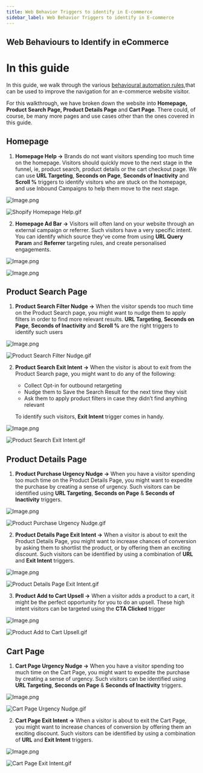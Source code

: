 ```yaml
---
title: Web Behavior Triggers to identify in E-commerce
sidebar_label: Web Behavior Triggers to identify in E-commerce
---
```


## Web Behaviours to Identify in eCommerce

# In this guide

In this guide, we walk through the various [behavioural automation rules](https://docs.yellow.ai/docs/platform_concepts/engagement/inbound/webBehaviourTriggers/webBehaviorTriggerType),that can be used to improve the navigation for an e-commerce website visitor.

For this walkthrough, we have broken down the website into **Homepage, Product Search Page, Product Details Page** and **Cart Page**. There could, of course, be many more pages and use cases other than the ones covered in this guide.

## Homepage

1. **Homepage Help →** Brands do not want visitors spending too much time on the homepage. Visitors should quickly move to the next stage in the funnel, ie, product search, product details or the cart checkout page. We can use **URL Targeting**, **Seconds on Page**, **Seconds of Inactivity** and **Scroll %** triggers to identify visitors who are stuck on the homepage, and use Inbound Campaigns to help them move to the next stage.

![Image.png](https://cdn.yellowmessenger.com/nUe4p56DkEpC1628175899461.png)

![Shopify Homepage Help.gif](https://cdn.yellowmessenger.com/Gbz77mhH5QLl1628180208877.gif)

2. **Homepage Ad Bar →** Visitors will often land on your website through an external campaign or referrer. Such visitors have a very specific intent. You can identify which source they've come from using **URL Query Param** and **Referrer** targeting rules, and create personalised engagements.

![Image.png](https://cdn.yellowmessenger.com/TOhLLTnkAh9j1628176246228.png)

![Image.png](https://cdn.yellowmessenger.com/5EqowOFREACk1628176355440.png)

## Product Search Page

1. **Product Search Filter Nudge →** When the visitor spends too much time on the Product Search page, you might want to nudge them to apply filters in order to find more relevant results. **URL Targeting**, **Seconds on Page**, **Seconds of Inactivity** and **Scroll %** are the right triggers to identify such users

![Image.png](https://cdn.yellowmessenger.com/A8gNfmc1UXks1628176482772.png)

![Product Search Filter Nudge.gif](https://cdn.yellowmessenger.com/vHEbQFvjwC8P1628180269801.gif)

2. **Product Search Exit Intent →** When the visitor is about to exit from the Product Search page, you might want to do any of the following:

   - Collect Opt-in for outbound retargeting
   - Nudge them to Save the Search Result for the next time they visit
   - Ask them to apply product filters in case they didn’t find anything relevant

   To identify such visitors, **Exit Intent** trigger comes in handy.

![Image.png](https://cdn.yellowmessenger.com/bPCxx37UjVCj1628176592057.png)

![Product Search Exit Intent.gif](https://cdn.yellowmessenger.com/C005oWo04ZCY1628180303612.gif)

## Product Details Page

1. **Product Purchase Urgency Nudge →** When you have a visitor spending too much time on the Product Details Page, you might want to expedite the purchase by creating a sense of urgency. Such visitors can be identified using **URL Targeting**, **Seconds on Page** & **Seconds of Inactivity** triggers.

![Image.png](https://cdn.yellowmessenger.com/XEx4bUTh9nfz1628176670704.png)

![Product Purchase Urgency Nudge.gif](https://cdn.yellowmessenger.com/lIE8lEF8ftVo1628181214689.gif)

2. **Product Details Page Exit Intent →** When a visitor is about to exit the Product Details Page, you might want to increase chances of conversion by asking them to shortlist the product, or by offering them an exciting discount. Such visitors can be identified by using a combination of **URL** and **Exit Intent** triggers.

![Image.png](https://cdn.yellowmessenger.com/GoXy0cBtJbtR1628176811949.png)

![Product Details Page Exit Intent.gif](https://cdn.yellowmessenger.com/bhjERW794E0k1628181249819.gif)

3. **Product Add to Cart Upsell →** When a visitor adds a product to a cart, it might be the perfect opportunity for you to do an upsell. These high intent visitors can be targeted using the **CTA Clicked** trigger

![Image.png](https://cdn.yellowmessenger.com/wKPpHEsZUEne1628176881352.png)

![Product Add to Cart Upsell.gif](https://cdn.yellowmessenger.com/hZ7N0UrgJhiG1628181296760.gif)

## Cart Page

1. **Cart Page Urgency Nudge →** When you have a visitor spending too much time on the Cart Page, you might want to expedite the purchase by creating a sense of urgency. Such visitors can be identified using **URL Targeting**, **Seconds on Page** & **Seconds of Inactivity** triggers.

![Image.png](https://cdn.yellowmessenger.com/0y1hjRCcsDwj1628176966290.png)

![Cart Page Urgency Nudge.gif](https://res.craft.do/user/full/a59774be-e9f6-fe9e-e9df-69fe0168e698/doc/068BB776-1320-44EE-951A-D501BCFBC578/373D62D3-8040-4E7B-820C-FC2BEC9832E9_2/Cart%20Page%20Urgency%20Nudge.gif)

2. **Cart Page Exit Intent →** When a visitor is about to exit the Cart Page, you might want to increase chances of conversion by offering them an exciting discount. Such visitors can be identified by using a combination of **URL** and **Exit Intent** triggers.

![Image.png](https://cdn.yellowmessenger.com/cqjPOHzA4iLb1628177078408.png)

![Cart Page Exit Intent.gif](https://cdn.yellowmessenger.com/rTdcBwyny5MV1628181353125.gif)
